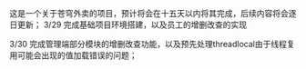 这是一个关于苍穹外卖的项目，预计将会在十五天以内将其完成，后续内容将会逐日更新；
3/29  完成基础项目环境搭建，以及员工的增删改查的实现


3/30 完成管理端部分模块的增删改查功能，以及预先处理threadlocal由于线程复用可能会出现的值加载错误的问题；
